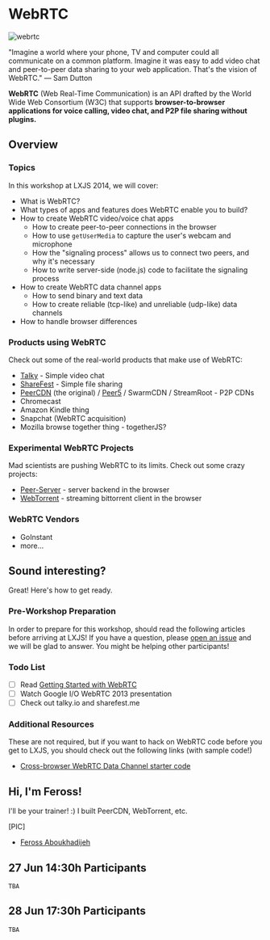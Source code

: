 WebRTC
======

![webrtc](http://www.webrtc.org/_/rsrc/1318870658554/config/customLogo.gif?revision=8)

"Imagine a world where your phone, TV and computer could all communicate on a common platform. Imagine it was easy to add video chat and peer-to-peer data sharing to your web application. That's the vision of WebRTC." — Sam Dutton

**WebRTC** (Web Real-Time Communication) is an API drafted by the World Wide Web Consortium (W3C) that supports **browser-to-browser applications for voice calling, video chat, and P2P file sharing without plugins.**

## Overview

### Topics

In this workshop at LXJS 2014, we will cover:

- What is WebRTC?
- What types of apps and features does WebRTC enable you to build?
- How to create WebRTC video/voice chat apps
  - How to create peer-to-peer connections in the browser
  - How to use `getUserMedia` to capture the user's webcam and microphone
  - How the "signaling process" allows us to connect two peers, and why it's necessary
  - How to write server-side (node.js) code to facilitate the signaling process
- How to create WebRTC data channel apps
  - How to send binary and text data
  - How to create reliable (tcp-like) and unreliable (udp-like) data channels
- How to handle browser differences

### Products using WebRTC

Check out some of the real-world products that make use of WebRTC:

- [Talky](http://talky.io/) - Simple video chat
- [ShareFest](http://sharefest.me) - Simple file sharing
- [PeerCDN](http://peercdn.com) (the original) / [Peer5](http://peer5.com) / SwarmCDN / StreamRoot - P2P CDNs
- Chromecast
- Amazon Kindle thing
- Snapchat (WebRTC acquisition)
- Mozilla browse together thing - togetherJS?

### Experimental WebRTC Projects

Mad scientists are pushing WebRTC to its limits. Check out some crazy projects:

- [Peer-Server](http://peer-server.com) - server backend in the browser
- [WebTorrent](http://webtorrent.io) - streaming bittorrent client in the browser

### WebRTC Vendors

- GoInstant
- more...

## Sound interesting?

Great! Here's how to get ready.

### Pre-Workshop Preparation

In order to prepare for this workshop, should read the following articles before arriving at LXJS! If you have a question, please [open an issue](https://github.com/LXJS/training-webrtc/issues) and we will be glad to answer. You might be helping other participants!

### Todo List

- [ ] Read [Getting Started with WebRTC](http://www.html5rocks.com/en/tutorials/webrtc/basics/)
- [ ] Watch Google I/O WebRTC 2013 presentation
- [ ] Check out talky.io and sharefest.me

### Additional Resources

These are not required, but if you want to hack on WebRTC code before you get to LXJS, you should check out the following links (with sample code!)

- [Cross-browser WebRTC Data Channel starter code](https://github.com/quartzjer/webrtc-peer/)

## Hi, I'm Feross!

I'll be your trainer! :) I built PeerCDN, WebTorrent, etc.

[PIC]

- [Feross Aboukhadijeh](http://feross.org)

## 27 Jun 14:30h Participants

`TBA`

## 28 Jun 17:30h Participants

`TBA`
